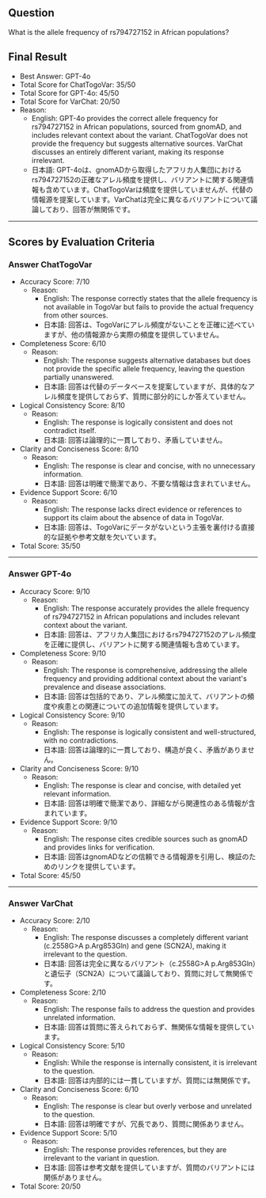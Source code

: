 ## Question

What is the allele frequency of rs794727152 in African populations?

## Final Result

- Best Answer: GPT-4o
- Total Score for ChatTogoVar: 35/50
- Total Score for GPT-4o: 45/50
- Total Score for VarChat: 20/50
- Reason:
  - English: GPT-4o provides the correct allele frequency for rs794727152 in African populations, sourced from gnomAD, and includes relevant context about the variant. ChatTogoVar does not provide the frequency but suggests alternative sources. VarChat discusses an entirely different variant, making its response irrelevant.
  - 日本語: GPT-4oは、gnomADから取得したアフリカ人集団におけるrs794727152の正確なアレル頻度を提供し、バリアントに関する関連情報も含めています。ChatTogoVarは頻度を提供していませんが、代替の情報源を提案しています。VarChatは完全に異なるバリアントについて議論しており、回答が無関係です。

---

## Scores by Evaluation Criteria

### Answer ChatTogoVar
- Accuracy Score: 7/10
  - Reason: 
    - English: The response correctly states that the allele frequency is not available in TogoVar but fails to provide the actual frequency from other sources.
    - 日本語: 回答は、TogoVarにアレル頻度がないことを正確に述べていますが、他の情報源から実際の頻度を提供していません。
- Completeness Score: 6/10
  - Reason: 
    - English: The response suggests alternative databases but does not provide the specific allele frequency, leaving the question partially unanswered.
    - 日本語: 回答は代替のデータベースを提案していますが、具体的なアレル頻度を提供しておらず、質問に部分的にしか答えていません。
- Logical Consistency Score: 8/10
  - Reason: 
    - English: The response is logically consistent and does not contradict itself.
    - 日本語: 回答は論理的に一貫しており、矛盾していません。
- Clarity and Conciseness Score: 8/10
  - Reason: 
    - English: The response is clear and concise, with no unnecessary information.
    - 日本語: 回答は明確で簡潔であり、不要な情報は含まれていません。
- Evidence Support Score: 6/10
  - Reason: 
    - English: The response lacks direct evidence or references to support its claim about the absence of data in TogoVar.
    - 日本語: 回答は、TogoVarにデータがないという主張を裏付ける直接的な証拠や参考文献を欠いています。
- Total Score: 35/50

---

### Answer GPT-4o
- Accuracy Score: 9/10
  - Reason: 
    - English: The response accurately provides the allele frequency of rs794727152 in African populations and includes relevant context about the variant.
    - 日本語: 回答は、アフリカ人集団におけるrs794727152のアレル頻度を正確に提供し、バリアントに関する関連情報も含めています。
- Completeness Score: 9/10
  - Reason: 
    - English: The response is comprehensive, addressing the allele frequency and providing additional context about the variant's prevalence and disease associations.
    - 日本語: 回答は包括的であり、アレル頻度に加えて、バリアントの頻度や疾患との関連についての追加情報を提供しています。
- Logical Consistency Score: 9/10
  - Reason: 
    - English: The response is logically consistent and well-structured, with no contradictions.
    - 日本語: 回答は論理的に一貫しており、構造が良く、矛盾がありません。
- Clarity and Conciseness Score: 9/10
  - Reason: 
    - English: The response is clear and concise, with detailed yet relevant information.
    - 日本語: 回答は明確で簡潔であり、詳細ながら関連性のある情報が含まれています。
- Evidence Support Score: 9/10
  - Reason: 
    - English: The response cites credible sources such as gnomAD and provides links for verification.
    - 日本語: 回答はgnomADなどの信頼できる情報源を引用し、検証のためのリンクを提供しています。
- Total Score: 45/50

---

### Answer VarChat
- Accuracy Score: 2/10
  - Reason: 
    - English: The response discusses a completely different variant (c.2558G>A p.Arg853Gln) and gene (SCN2A), making it irrelevant to the question.
    - 日本語: 回答は完全に異なるバリアント（c.2558G>A p.Arg853Gln）と遺伝子（SCN2A）について議論しており、質問に対して無関係です。
- Completeness Score: 2/10
  - Reason: 
    - English: The response fails to address the question and provides unrelated information.
    - 日本語: 回答は質問に答えられておらず、無関係な情報を提供しています。
- Logical Consistency Score: 5/10
  - Reason: 
    - English: While the response is internally consistent, it is irrelevant to the question.
    - 日本語: 回答は内部的には一貫していますが、質問には無関係です。
- Clarity and Conciseness Score: 6/10
  - Reason: 
    - English: The response is clear but overly verbose and unrelated to the question.
    - 日本語: 回答は明確ですが、冗長であり、質問に関係ありません。
- Evidence Support Score: 5/10
  - Reason: 
    - English: The response provides references, but they are irrelevant to the variant in question.
    - 日本語: 回答は参考文献を提供していますが、質問のバリアントには関係がありません。
- Total Score: 20/50